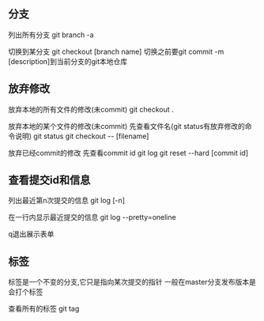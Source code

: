 分支
------------

列出所有分支
git branch -a

切换到某分支
git checkout [branch name]
切换之前要git commit -m [description]到当前分支的git本地仓库

放弃修改
------------

放弃本地的所有文件的修改(未commit)
git checkout .

放弃本地的某个文件的修改(未commit)
先查看文件名(git status有放弃修改的命令说明)
git status
git checkout -- [filename]

放弃已经commit的修改
先查看commit id
git log
git reset --hard [commit id]

查看提交id和信息
------------

列出最近第n次提交的信息
git log [-n]

在一行内显示最近提交的信息
git log --pretty=oneline

q退出展示表单

标签
------------
标签是一个不变的分支,它只是指向某次提交的指针
一般在master分支发布版本是会打个标签

查看所有的标签
git tag
